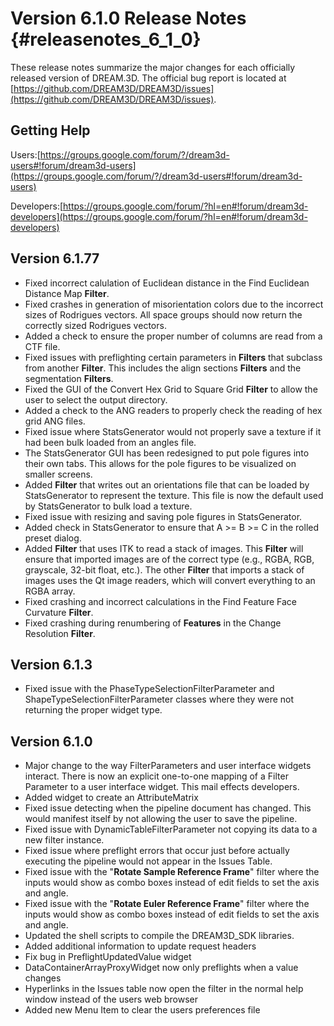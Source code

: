 Version 6.1.0 Release Notes {#releasenotes_6_1_0}
===========


These release notes summarize the major changes for each officially released version of DREAM.3D. The official bug report is located at [https://github.com/DREAM3D/DREAM3D/issues](https://github.com/DREAM3D/DREAM3D/issues).

## Getting Help ##

Users:[https://groups.google.com/forum/?/dream3d-users#!forum/dream3d-users](https://groups.google.com/forum/?/dream3d-users#!forum/dream3d-users)

Developers:[https://groups.google.com/forum/?hl=en#!forum/dream3d-developers](https://groups.google.com/forum/?hl=en#!forum/dream3d-developers)

## Version 6.1.77 ##

+ Fixed incorrect calulation of Euclidean distance in the Find Euclidean Distance Map **Filter**.
+ Fixed crashes in generation of misorientation colors due to the incorrect sizes of Rodrigues vectors. All space groups should now return the correctly sized Rodrigues vectors.
+ Added a check to ensure the proper number of columns are read from a CTF file.
+ Fixed issues with preflighting certain parameters in **Filters** that subclass from another **Filter**. This includes the align sections **Filters** and the segmentation **Filters**.
+ Fixed the GUI of the Convert Hex Grid to Square Grid **Filter** to allow the user to select the output directory.
+ Added a check to the ANG readers to properly check the reading of hex grid ANG files.
+ Fixed issue where StatsGenerator would not properly save a texture if it had been bulk loaded from an angles file.
+ The StatsGenerator GUI has been redesigned to put pole figures into their own tabs. This allows for the pole figures to be visualized on smaller screens.
+ Added **Filter** that writes out an orientations file that can be loaded by StatsGenerator to represent the texture. This file is now the default used by StatsGenerator to bulk load a texture. 
+ Fixed issue with resizing and saving pole figures in StatsGenerator.
+ Added check in StatsGenerator to ensure that A >= B >= C in the rolled preset dialog.
+ Added **Filter** that uses ITK to read a stack of images. This **Filter** will ensure that imported images are of the correct type (e.g., RGBA, RGB, grayscale, 32-bit float, etc.). The other **Filter** that imports a stack of images uses the Qt image readers, which will convert everything to an RGBA array.
+ Fixed crashing and incorrect calculations in the Find Feature Face Curvature **Filter**.
+ Fixed crashing during renumbering of **Features** in the Change Resolution **Filter**.

## Version 6.1.3 ##

+ Fixed issue with the PhaseTypeSelectionFilterParameter and ShapeTypeSelectionFilterParameter classes where they were not returning the proper widget type.

## Version 6.1.0 ##

+ Major change to the way FilterParameters and user interface widgets interact. There is now an explicit one-to-one mapping of a Filter Parameter to a user interface widget. This mail effects developers.
+ Added widget to create an AttributeMatrix
+ Fixed issue detecting when the pipeline document has changed. This would manifest itself by not allowing the user to save the pipeline.
+ Fixed issue with DynamicTableFilterParameter not copying its data to a new filter instance.
+ Fixed issue where preflight errors that occur just before actually executing the pipeline would not appear in the Issues Table.
+ Fixed issue with the "**Rotate Sample Reference Frame**" filter where the inputs would show as combo boxes instead of edit fields to set the axis and angle.
+ Fixed issue with the "**Rotate Euler Reference Frame**" filter where the inputs would show as combo boxes instead of edit fields to set the axis and angle.
+ Updated the shell scripts to compile the DREAM3D_SDK libraries.
+ Added additional information to update request headers
+ Fix bug in PreflightUpdatedValue widget
+ DataContainerArrayProxyWidget now only preflights when a value changes
+ Hyperlinks in the Issues table now open the filter in the normal help window instead of the users web browser
+ Added new Menu Item to clear the users preferences file
